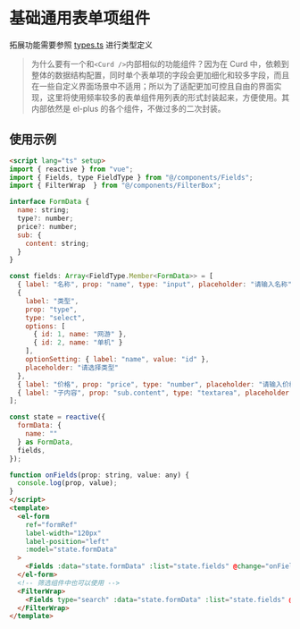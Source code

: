 # 基础通用表单项组件

拓展功能需要参照 [types.ts](./src/types.ts) 进行类型定义

> 为什么要有一个和`<Curd />`内部相似的功能组件？因为在 Curd 中，依赖到整体的数据结构配置，同时单个表单项的字段会更加细化和较多字段，而且在一些自定义界面场景中不适用；所以为了适配更加可控且自由的界面实现，这里将使用频率较多的表单组件用列表的形式封装起来，方便使用。其内部依然是 el-plus 的各个组件，不做过多的二次封装。

## 使用示例

```html
<script lang="ts" setup>
import { reactive } from "vue";
import { Fields, type FieldType } from "@/components/Fields";
import { FilterWrap  } from "@/components/FilterBox";

interface FormData {
  name: string;
  type?: number;
  price?: number;
  sub: {
    content: string;
  }
}

const fields: Array<FieldType.Member<FormData>> = [
  { label: "名称", prop: "name", type: "input", placeholder: "请输入名称" },
  {
    label: "类型",
    prop: "type",
    type: "select",
    options: [
      { id: 1, name: "网游" },
      { id: 2, name: "单机" }
    ],
    optionSetting: { label: "name", value: "id" },
    placeholder: "请选择类型"
  },
  { label: "价格", prop: "price", type: "number", placeholder: "请输入价格" },
  { label: "子内容", prop: "sub.content", type: "textarea", placeholder: "请输入内容" },
];

const state = reactive({
  formData: {
    name: ""
  } as FormData,
  fields,
});

function onFields(prop: string, value: any) {
  console.log(prop, value);
}
</script>
<template>
  <el-form
    ref="formRef"
    label-width="120px"
    label-position="left"
    :model="state.formData"
  >
    <Fields :data="state.formData" :list="state.fields" @change="onFields" />
  </el-form>
  <!-- 筛选组件中也可以使用 -->
  <FilterWrap>
    <Fields type="search" :data="state.formData" :list="state.fields" @change="onFields" />
  </FilterWrap>
</template>
```
